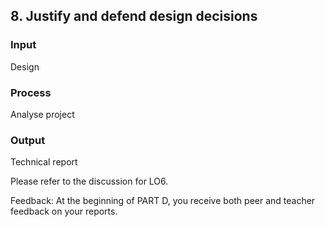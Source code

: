 ## 8. Justify and defend design decisions 

### Input 
Design
### Process 
Analyse project  
### Output 
Technical report 

Please refer to the discussion for LO6. 

Feedback: At the beginning of PART D, you receive both peer and teacher feedback on your reports.
